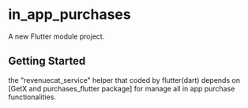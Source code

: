 # in_app_purchases

A new Flutter module project.

## Getting Started
the "revenuecat_service" helper that coded by flutter(dart) depends on [GetX and purchases_flutter package] for manage all in app purchase functionalities.